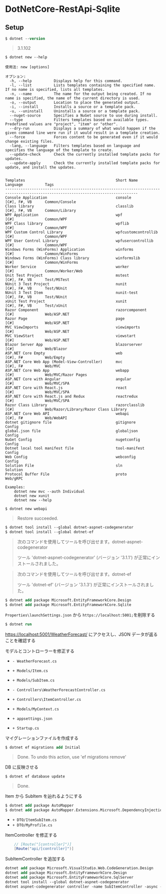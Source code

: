 # DotNetCore-RestApi-Sqlite

## Setup

```ps
$ dotnet --version
```

> 3.1.102

```ps
$ dotnet new --help
```

```
使用法: new [options]

オプション:
  -h, --help          Displays help for this command.
  -l, --list          Lists templates containing the specified name. If no name is specified, lists all templates.
  -n, --name          The name for the output being created. If no name is specified, the name of the current directory is used.
  -o, --output        Location to place the generated output.
  -i, --install       Installs a source or a template pack.
  -u, --uninstall     Uninstalls a source or a template pack.
  --nuget-source      Specifies a NuGet source to use during install.
  --type              Filters templates based on available types. Predefined values are "project", "item" or "other".
  --dry-run           Displays a summary of what would happen if the given command line were run if it would result in a template creation.
  --force             Forces content to be generated even if it would change existing files.
  -lang, --language   Filters templates based on language and specifies the language of the template to create.
  --update-check      Check the currently installed template packs for updates.
  --update-apply      Check the currently installed template packs for update, and install the updates.


Templates                                         Short Name               Language          Tags
----------------------------------------------------------------------------------------------------------------------------------
Console Application                               console                  [C#], F#, VB      Common/Console
Class library                                     classlib                 [C#], F#, VB      Common/Library
WPF Application                                   wpf                      [C#]              Common/WPF
WPF Class library                                 wpflib                   [C#]              Common/WPF
WPF Custom Control Library                        wpfcustomcontrollib      [C#]              Common/WPF
WPF User Control Library                          wpfusercontrollib        [C#]              Common/WPF
Windows Forms (WinForms) Application              winforms                 [C#]              Common/WinForms
Windows Forms (WinForms) Class library            winformslib              [C#]              Common/WinForms
Worker Service                                    worker                   [C#]              Common/Worker/Web
Unit Test Project                                 mstest                   [C#], F#, VB      Test/MSTest
NUnit 3 Test Project                              nunit                    [C#], F#, VB      Test/NUnit
NUnit 3 Test Item                                 nunit-test               [C#], F#, VB      Test/NUnit
xUnit Test Project                                xunit                    [C#], F#, VB      Test/xUnit
Razor Component                                   razorcomponent           [C#]              Web/ASP.NET
Razor Page                                        page                     [C#]              Web/ASP.NET
MVC ViewImports                                   viewimports              [C#]              Web/ASP.NET
MVC ViewStart                                     viewstart                [C#]              Web/ASP.NET
Blazor Server App                                 blazorserver             [C#]              Web/Blazor
ASP.NET Core Empty                                web                      [C#], F#          Web/Empty
ASP.NET Core Web App (Model-View-Controller)      mvc                      [C#], F#          Web/MVC
ASP.NET Core Web App                              webapp                   [C#]              Web/MVC/Razor Pages
ASP.NET Core with Angular                         angular                  [C#]              Web/MVC/SPA
ASP.NET Core with React.js                        react                    [C#]              Web/MVC/SPA
ASP.NET Core with React.js and Redux              reactredux               [C#]              Web/MVC/SPA
Razor Class Library                               razorclasslib            [C#]              Web/Razor/Library/Razor Class Library
ASP.NET Core Web API                              webapi                   [C#], F#          Web/WebAPI
dotnet gitignore file                             gitignore                                  Config
global.json file                                  globaljson                                 Config
NuGet Config                                      nugetconfig                                Config
Dotnet local tool manifest file                   tool-manifest                              Config
Web Config                                        webconfig                                  Config
Solution File                                     sln                                        Solution
Protocol Buffer File                              proto                                      Web/gRPC

Examples:
    dotnet new mvc --auth Individual
    dotnet new xunit
    dotnet new --help
```

```ps
$ dotnet new webapi
```

> Restore succeeded.

```ps
$ dotnet tool install --global dotnet-aspnet-codegenerator
$ dotnet tool install --global dotnet-ef
```

> 次のコマンドを使用してツールを呼び出せます。dotnet-aspnet-codegenerator
>
> ツール 'dotnet-aspnet-codegenerator' (バージョン '3.1.1') が正常にインストールされました。

> 次のコマンドを使用してツールを呼び出せます。dotnet-ef
>
> ツール 'dotnet-ef' (バージョン '3.1.3') が正常にインストールされました。

```ps
$ dotnet add package Microsoft.EntityFrameworkCore.Design
$ dotnet add package Microsoft.EntityFrameworkCore.Sqlite
```

`Properties\launchSettings.json` から `https://localhost:5001;`を削除する

```ps
$ dotnet run
```

[https://localhost:5001/WeatherForecast/](https://localhost:5001/WeatherForecast/) にアクセスし、JSON データが返ることを確認する

モデルとコントローラーを修正する

- `- WeatherForecast.cs`
- `+ Models/Item.cs`
- `+ Models/SubItem.cs`

- `- Controllers\WeatherForecastController.cs`
- `+ Controllers\ItemController.cs`

- `+ Models/MyContext.cs`
- `+ appsettings.json`
- `+ Startup.cs`

マイグレーションファイルを作成する

```ps
$ dotnet ef migrations add Initial
```

> Done. To undo this action, use 'ef migrations remove'

DB に反映させる

```ps
$ dotnet ef database update
```

> Done.

Item から SubItem を辿れるようにする

```ps
$ dotnet add package AutoMapper
$ dotnet add package AutoMapper.Extensions.Microsoft.DependencyInjection
```

- `+ DTO/ItemSubItem.cs`
- `+ DTO/MyProfile.cs`

ItemController を修正する

```cs
    // [Route("[controller]")]
    [Route("api/[controller]")]
```

SubItemController を追加する

```ps
dotnet add package Microsoft.VisualStudio.Web.CodeGeneration.Design
dotnet add package Microsoft.EntityFrameworkCore.Design
dotnet add package Microsoft.EntityFrameworkCore.SqlServer
dotnet tool install --global dotnet-aspnet-codegenerator
dotnet aspnet-codegenerator controller -name SubItemController -async -api -m SubItem -dc MyContext -outDir Controllers
```

